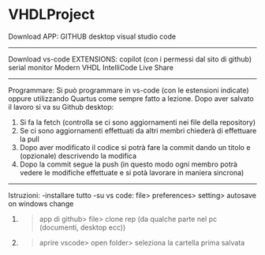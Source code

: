 # VHDLProject

Download APP:
GITHUB desktop
visual studio code

----------------------------------------------------------------

Download vs-code EXTENSIONS:
copilot (con i permessi dal sito di github)
serial monitor
Modern VHDL
IntelliCode
Live Share

----------------------------------------------------------------

Programmare:
Si può programmare in vs-code (con le estensioni indicate) oppure utilizzando Quartus come sempre fatto a lezione. Dopo aver salvato il lavoro si va su Github desktop:

1. Si fa la fetch (controlla se ci sono aggiornamenti nei file della repository)
2. Se ci sono aggiornamenti  effettuati da altri membri chiederà di effettuare la pull
3. Dopo aver modificato il codice si potrà fare la commit dando un titolo e (opzionale) descrivendo la modifica
4. Dopo la commit segue la push (in questo modo ogni membro potrà vedere le modifiche effettuate e si potà lavorare in maniera sincrona)

----------------------------------------------------------------

Istruzioni: 
-installare tutto
-su vs code: file> preferences> setting> autosave on windows change
1) >app di github> file> clone rep (da qualche parte nel pc (documenti, desktop ecc))
2) >aprire vscode> open folder> seleziona la cartella prima salvata